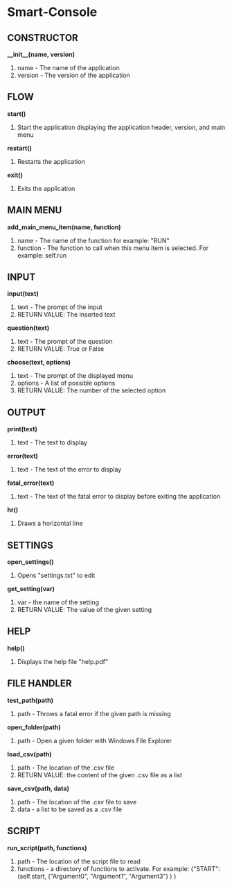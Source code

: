 <h1>Smart-Console</h1>
<h2>CONSTRUCTOR</h2>
<b>__init__(name, version)</b>
<ol>
  <li>name - The name of the application</li>
  <li>version - The version of the application</li>
</ol>
<h2>FLOW</h2>
<b>start()</b>
<ol>
  <li>Start the application displaying the application header, version, and main menu</li>
</ol>
<b>restart()</b>
<ol>
  <li>Restarts the application</li>
</ol>
<b>exit()</b>
<ol>
  <li>Exits the application</li>
</ol>
<h2>MAIN MENU</h2>
<b>add_main_menu_item(name, function)</b>
<ol>
  <li>name - The name of the function for example: "RUN"</li>
  <li>function - The function to call when this menu item is selected. For example: self.run</li>
</ol>
<h2>INPUT</h2>
<b>input(text)</b>
<ol>
  <li>text - The prompt of the input</li>
  <li>RETURN VALUE: The inserted text</li>
</ol>
<b>question(text)</b>
<ol>
  <li>text - The prompt of the question</li>
  <li>RETURN VALUE: True or False</li>
</ol>
<b>choose(text, options)</b>
<ol>
  <li>text - The prompt of the displayed menu</li>
  <li>options - A list of possible options</li>
  <li>RETURN VALUE: The number of the selected option</li>
</ol>
<h2>OUTPUT</h2>
<b>print(text)</b>
<ol>
  <li>text - The text to display</li>
</ol>
<b>error(text)</b>
<ol>
  <li>text - The text of the error to display</li>
</ol>
<b>fatal_error(text)</b>
<ol>
  <li>text - The text of the fatal error to display before exiting the application</li>
</ol>
<b>hr()</b>
<ol>
  <li>Draws a horizontal line</li>
</ol>
<h2>SETTINGS</h2>
<b>open_settings()</b>
<ol>
  <li>Opens "settings.txt" to edit</li>
</ol>
<b>get_setting(var)</b>
<ol>
  <li>var - the name of the setting</li>
  <li>RETURN VALUE: The value of the given setting</li>
</ol>
<h2>HELP</h2>
<b>help()</b>
<ol>
  <li>Displays the help file "help.pdf"</li>
</ol>
<h2>FILE HANDLER</h2>
<b>test_path(path)</b>
<ol>
  <li>path - Throws a fatal error if the given path is missing</li>
</ol>
<b>open_folder(path)</b>
<ol>
  <li>path - Open a given folder with Windows File Explorer</li>
</ol>
<b>load_csv(path)</b>
<ol>
  <li>path - The location of the .csv file</li>
  <li>RETURN VALUE: the content of the given .csv file as a list</li>
</ol>
<b>save_csv(path, data)</b>
<ol>
  <li>path - The location of the .csv file to save</li>
  <li>data - a list to be saved as a .csv file</li>
</ol>
<h2>SCRIPT</h2>
<b>run_script(path, functions)</b>
<ol>
  <li>path - The location of the script file to read</li>
  <li>functions - a directory of functions to activate. For example: {"START": (self.start, ("Argument0", "Argument1", "Argument3") ) }</li>
</ol>
